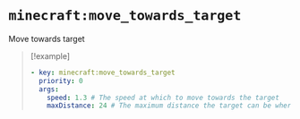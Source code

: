 # `minecraft:move_towards_target`

Move towards target

> [!example]
> ```yaml
> - key: minecraft:move_towards_target
>   priority: 0
>   args:
>     speed: 1.3 # The speed at which to move towards the target
>     maxDistance: 24 # The maximum distance the target can be where the entity will still move towards it
> ```
